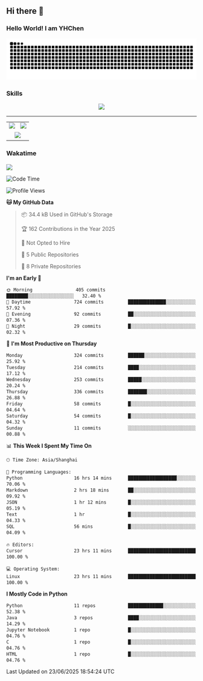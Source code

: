 
## Hi there 👋

<!--
**YHChen0511/YHChen0511** is a ✨ _special_ ✨ repository because its `README.md` (this file) appears on your GitHub profile.

Here are some ideas to get you started:

- 🔭 I’m currently working on ...
- 🌱 I’m currently learning ...
- 👯 I’m looking to collaborate on ...
- 🤔 I’m looking for help with ...
- 💬 Ask me about ...
- 📫 How to reach me: ...
- 😄 Pronouns: ...
- ⚡ Fun fact: ...
-->
### Hello World!  I am YHChen

![](https://raw.githubusercontent.com/YHChen0511/YHChen0511/refs/heads/output/github-contribution-grid-snake.svg)

### Skills

<p align="center">
  <a href="https://skillicons.dev">
    <img src="https://skillicons.dev/icons?i=python,cpp,java,c,pytorch,git,docker,latex,mysql,linux,vscode" />
  </a>
</p>

---
<div align="center">
  <table style="width:100%;">
    <tr>
      <!-- 第一个图片 -->
      <td align="center">
        <img height='200' src="https://github-readme-stats.vercel.app/api?username=YHChen0511&show_icons=true" />
      </td>
      <!-- 第二个图片 -->
      <td align="center">
        <img height='200' src="https://github-readme-stats.vercel.app/api/top-langs/?username=YHChen0511&layout=compact" />
      </td>
    </tr>
    <!-- 第三个图片 -->
    <tr>
      <td colspan="2" align="center">
        <img height="220" src="https://github-readme-activity-graph.vercel.app/graph?username=YHChen0511&theme=github-compact&hide_border=true&area=true" />
      </td>
    </tr>
  </table>
</div>

### Wakatime
<img align="center" src="https://github-readme-stats.vercel.app/api/wakatime?username=YHChen0511&theme=transparent&hide_border=true&layout=compact&langs_count=20&range=last_30_days" />

<!--START_SECTION:waka-->
![Code Time](http://img.shields.io/badge/Code%20Time-316%20hrs%2018%20mins-blue)

![Profile Views](http://img.shields.io/badge/Profile%20Views-1-blue)

**🐱 My GitHub Data** 

> 📦 34.4 kB Used in GitHub's Storage 
 > 
> 🏆 162 Contributions in the Year 2025
 > 
> 🚫 Not Opted to Hire
 > 
> 📜 5 Public Repositories 
 > 
> 🔑 8 Private Repositories 
 > 
**I'm an Early 🐤** 

```text
🌞 Morning                405 commits         ████████░░░░░░░░░░░░░░░░░   32.40 % 
🌆 Daytime                724 commits         ██████████████░░░░░░░░░░░   57.92 % 
🌃 Evening                92 commits          ██░░░░░░░░░░░░░░░░░░░░░░░   07.36 % 
🌙 Night                  29 commits          █░░░░░░░░░░░░░░░░░░░░░░░░   02.32 % 
```
📅 **I'm Most Productive on Thursday** 

```text
Monday                   324 commits         ██████░░░░░░░░░░░░░░░░░░░   25.92 % 
Tuesday                  214 commits         ████░░░░░░░░░░░░░░░░░░░░░   17.12 % 
Wednesday                253 commits         █████░░░░░░░░░░░░░░░░░░░░   20.24 % 
Thursday                 336 commits         ███████░░░░░░░░░░░░░░░░░░   26.88 % 
Friday                   58 commits          █░░░░░░░░░░░░░░░░░░░░░░░░   04.64 % 
Saturday                 54 commits          █░░░░░░░░░░░░░░░░░░░░░░░░   04.32 % 
Sunday                   11 commits          ░░░░░░░░░░░░░░░░░░░░░░░░░   00.88 % 
```


📊 **This Week I Spent My Time On** 

```text
🕑︎ Time Zone: Asia/Shanghai

💬 Programming Languages: 
Python                   16 hrs 14 mins      ██████████████████░░░░░░░   70.06 % 
Markdown                 2 hrs 18 mins       ██░░░░░░░░░░░░░░░░░░░░░░░   09.92 % 
JSON                     1 hr 12 mins        █░░░░░░░░░░░░░░░░░░░░░░░░   05.19 % 
Text                     1 hr                █░░░░░░░░░░░░░░░░░░░░░░░░   04.33 % 
SQL                      56 mins             █░░░░░░░░░░░░░░░░░░░░░░░░   04.09 % 

🔥 Editors: 
Cursor                   23 hrs 11 mins      █████████████████████████   100.00 % 

💻 Operating System: 
Linux                    23 hrs 11 mins      █████████████████████████   100.00 % 
```

**I Mostly Code in Python** 

```text
Python                   11 repos            █████████████░░░░░░░░░░░░   52.38 % 
Java                     3 repos             ████░░░░░░░░░░░░░░░░░░░░░   14.29 % 
Jupyter Notebook         1 repo              █░░░░░░░░░░░░░░░░░░░░░░░░   04.76 % 
C                        1 repo              █░░░░░░░░░░░░░░░░░░░░░░░░   04.76 % 
HTML                     1 repo              █░░░░░░░░░░░░░░░░░░░░░░░░   04.76 % 
```




 Last Updated on 23/06/2025 18:54:24 UTC
<!--END_SECTION:waka-->

